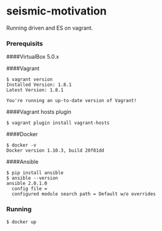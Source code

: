 # seismic-motivation
Running driven and ES on vagrant. 

### Prerequisits
####VirtualBox 5.0.x

####Vagrant
```
$ vagrant version
Installed Version: 1.8.1
Latest Version: 1.8.1
 
You're running an up-to-date version of Vagrant!
```

####Vagrant hosts plugin
```
$ vagrant plugin install vagrant-hosts
```

####Docker
```
$ docker -v
Docker version 1.10.3, build 20f81dd
```

####Ansible 
```
$ pip install ansible
$ ansible --version
ansible 2.0.1.0
  config file = 
  configured module search path = Default w/o overrides
```

### Running
```
$ docker up
```
